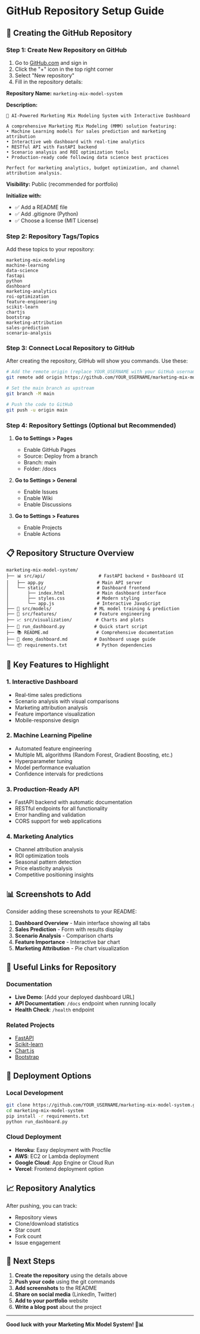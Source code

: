 # GitHub Repository Setup Guide

## 🚀 Creating the GitHub Repository

### Step 1: Create New Repository on GitHub

1. Go to [GitHub.com](https://github.com) and sign in
2. Click the "+" icon in the top right corner
3. Select "New repository"
4. Fill in the repository details:

**Repository Name:** `marketing-mix-model-system`

**Description:**
```
🎯 AI-Powered Marketing Mix Modeling System with Interactive Dashboard

A comprehensive Marketing Mix Modeling (MMM) solution featuring:
• Machine Learning models for sales prediction and marketing attribution
• Interactive web dashboard with real-time analytics
• RESTful API with FastAPI backend
• Scenario analysis and ROI optimization tools
• Production-ready code following data science best practices

Perfect for marketing analytics, budget optimization, and channel attribution analysis.
```

**Visibility:** Public (recommended for portfolio)

**Initialize with:**
- ✅ Add a README file
- ✅ Add .gitignore (Python)
- ✅ Choose a license (MIT License)

### Step 2: Repository Tags/Topics

Add these topics to your repository:
```
marketing-mix-modeling
machine-learning
data-science
fastapi
python
dashboard
marketing-analytics
roi-optimization
feature-engineering
scikit-learn
chartjs
bootstrap
marketing-attribution
sales-prediction
scenario-analysis
```

### Step 3: Connect Local Repository to GitHub

After creating the repository, GitHub will show you commands. Use these:

```bash
# Add the remote origin (replace YOUR_USERNAME with your GitHub username)
git remote add origin https://github.com/YOUR_USERNAME/marketing-mix-model-system.git

# Set the main branch as upstream
git branch -M main

# Push the code to GitHub
git push -u origin main
```

### Step 4: Repository Settings (Optional but Recommended)

1. **Go to Settings > Pages**
   - Enable GitHub Pages
   - Source: Deploy from a branch
   - Branch: main
   - Folder: /docs

2. **Go to Settings > General**
   - Enable Issues
   - Enable Wiki
   - Enable Discussions

3. **Go to Settings > Features**
   - Enable Projects
   - Enable Actions

## 📋 Repository Structure Overview

```
marketing-mix-model-system/
├── 📊 src/api/                    # FastAPI backend + Dashboard UI
│   ├── app.py                    # Main API server
│   └── static/                   # Dashboard frontend
│       ├── index.html            # Main dashboard interface
│       ├── styles.css            # Modern styling
│       └── app.js                # Interactive JavaScript
├── 🤖 src/models/                # ML model training & prediction
├── 🔧 src/features/              # Feature engineering
├── 📈 src/visualization/         # Charts and plots
├── 🚀 run_dashboard.py           # Quick start script
├── 📚 README.md                  # Comprehensive documentation
├── 🎯 demo_dashboard.md          # Dashboard usage guide
└── 📦 requirements.txt           # Python dependencies
```

## 🎯 Key Features to Highlight

### 1. **Interactive Dashboard**
- Real-time sales predictions
- Scenario analysis with visual comparisons
- Marketing attribution analysis
- Feature importance visualization
- Mobile-responsive design

### 2. **Machine Learning Pipeline**
- Automated feature engineering
- Multiple ML algorithms (Random Forest, Gradient Boosting, etc.)
- Hyperparameter tuning
- Model performance evaluation
- Confidence intervals for predictions

### 3. **Production-Ready API**
- FastAPI backend with automatic documentation
- RESTful endpoints for all functionality
- Error handling and validation
- CORS support for web applications

### 4. **Marketing Analytics**
- Channel attribution analysis
- ROI optimization tools
- Seasonal pattern detection
- Price elasticity analysis
- Competitive positioning insights

## 📊 Screenshots to Add

Consider adding these screenshots to your README:

1. **Dashboard Overview** - Main interface showing all tabs
2. **Sales Prediction** - Form with results display
3. **Scenario Analysis** - Comparison charts
4. **Feature Importance** - Interactive bar chart
5. **Marketing Attribution** - Pie chart visualization

## 🔗 Useful Links for Repository

### Documentation
- **Live Demo**: [Add your deployed dashboard URL]
- **API Documentation**: `/docs` endpoint when running locally
- **Health Check**: `/health` endpoint

### Related Projects
- [FastAPI](https://fastapi.tiangolo.com/)
- [Scikit-learn](https://scikit-learn.org/)
- [Chart.js](https://www.chartjs.org/)
- [Bootstrap](https://getbootstrap.com/)

## 🚀 Deployment Options

### Local Development
```bash
git clone https://github.com/YOUR_USERNAME/marketing-mix-model-system.git
cd marketing-mix-model-system
pip install -r requirements.txt
python run_dashboard.py
```

### Cloud Deployment
- **Heroku**: Easy deployment with Procfile
- **AWS**: EC2 or Lambda deployment
- **Google Cloud**: App Engine or Cloud Run
- **Vercel**: Frontend deployment option

## 📈 Repository Analytics

After pushing, you can track:
- Repository views
- Clone/download statistics
- Star count
- Fork count
- Issue engagement

## 🎉 Next Steps

1. **Create the repository** using the details above
2. **Push your code** using the git commands
3. **Add screenshots** to the README
4. **Share on social media** (LinkedIn, Twitter)
5. **Add to your portfolio** website
6. **Write a blog post** about the project

---

**Good luck with your Marketing Mix Model System! 🚀📊** 